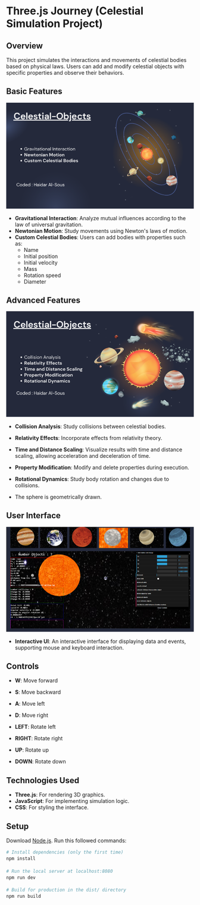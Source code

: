 # Three.js Journey (Celestial Simulation Project)

## Overview

This project simulates the interactions and movements of celestial bodies based on physical laws. Users can add and modify celestial objects with specific properties and observe their behaviors.

## Basic Features
![](./1.png)

- **Gravitational Interaction**: Analyze mutual influences according to the law of universal gravitation.
- **Newtonian Motion**: Study movements using Newton's laws of motion.
- **Custom Celestial Bodies**: Users can add bodies with properties such as:
  - Name
  - Initial position
  - Initial velocity
  - Mass
  - Rotation speed
  - Diameter

## Advanced Features
![](./2.png)

- **Collision Analysis**: Study collisions between celestial bodies.
- **Relativity Effects**: Incorporate effects from relativity theory.
- **Time and Distance Scaling**: Visualize results with time and distance scaling, allowing acceleration and deceleration of time.
- **Property Modification**: Modify and delete properties during execution.
- **Rotational Dynamics**: Study body rotation and changes due to collisions.

- The sphere is geometrically drawn.


## User Interface
![](./3.png)

- **Interactive UI**: An interactive interface for displaying data and events, supporting mouse and keyboard interaction.


## Controls

- **W**: Move forward
- **S**: Move backward
- **A**: Move left
- **D**: Move right

- **LEFT**: Rotate left
- **RIGHT**: Rotate right
- **UP**: Rotate up
- **DOWN**: Rotate down

## Technologies Used

- **Three.js**: For rendering 3D graphics.
- **JavaScript**: For implementing simulation logic.
- **CSS**: For styling the interface.


## Setup
Download [Node.js](https://nodejs.org/en/download/).
Run this followed commands:

``` bash
# Install dependencies (only the first time)
npm install

# Run the local server at localhost:8080
npm run dev

# Build for production in the dist/ directory
npm run build
```

